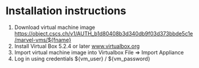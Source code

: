# Installation instructions

 1. Download virtual machine image
    https://object.cscs.ch/v1/AUTH_b1d80408b3d340db9f03d373bbde5c1e/marvel-vms/${fname}
 2. Install Virtual Box 5.2.4 or later
    www.virtualbox.org
 3. Import virtual machine image into Virtualbox
    File => Import Appliance
 4. Log in using credentials ${vm_user} / ${vm_password}
